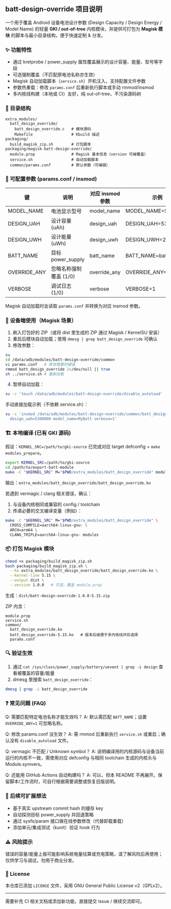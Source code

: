 ## batt-design-override 项目说明

一个用于覆盖 Android 设备电池设计参数 (Design Capacity / Design Energy / Model Name) 的轻量 **GKI / out-of-tree** 内核模块，并提供可打包为 **Magisk 模块** 的脚本与最小目录结构，便于快速定制 & 分发。

### ✨ 功能特性
- 通过 kretprobe / power_supply 属性覆盖展示的设计容量、能量、型号等字段
- 可选强制覆盖（不匹配原电池名称亦生效）
- Magisk 自动加载脚本（`service.sh`）开机注入，支持配置文件参数
- 参数热重载：修改 `params.conf` 后重新执行脚本或手动 rmmod/insmod
- 多内核线构建（本地或 CI）友好，纯 out-of-tree，不污染源码树

### 📂 目录结构
```
extra_modules/
  batt_design_override/
    batt_design_override.c   # 模块源码
    Makefile                 # Kbuild 描述
packaging/
  build_magisk_zip.sh        # 打包脚本
packaging/magisk-batt-design-override/
  module.prop                # Magisk 基本信息（version 可被覆盖）
  service.sh                 # 自动加载脚本
  common/params.conf         # 默认参数（可编辑）
```

### 🔧 可配置参数 (params.conf / insmod)
| 键 | 说明 | 对应 insmod 参数 | 示例 |
|----|------|------------------|------|
| MODEL_NAME | 电池显示型号 | model_name | MODEL_NAME=SuperCell |
| DESIGN_UAH | 设计容量 (uAh) | design_uah | DESIGN_UAH=5300000 |
| DESIGN_UWH | 设计能量 (uWh) | design_uwh | DESIGN_UWH=20000000 |
| BATT_NAME  | 目标 power_supply | batt_name | BATT_NAME=battery |
| OVERRIDE_ANY | 忽略名称强制覆盖 (1/0) | override_any | OVERRIDE_ANY=1 |
| VERBOSE | 调试日志 (1/0) | verbose | VERBOSE=1 |

Magisk 自动加载时会读取 `params.conf` 并转换为对应 insmod 参数。

### 🚀 设备端使用（Magisk 场景）
1. 刷入打包好的 ZIP（或将 dist 里生成的 ZIP 通过 Magisk / KernelSU 安装）
2. 重启后模块自动加载；使用 `dmesg | grep batt_design_override` 可确认
3. 修改参数：
```bash
su
cd /data/adb/modules/batt-design-override/common
vi params.conf   # 修改需要的键值
rmmod batt_design_override 2>/dev/null || true
sh ../service.sh # 重新加载
```
4. 暂停自动加载：
```bash
su -c 'touch /data/adb/modules/batt-design-override/disable_autoload'
```

手动直接加载示例（不依赖 service.sh）：
```bash
su -c 'insmod /data/adb/modules/batt-design-override/common/batt_design_override.ko \
  design_uah=5300000 model_name=MyBatt verbose=1'
```

### 🏗️ 本地编译 (已有 GKI 源码)
假设：`KERNEL_SRC=/path/to/gki-source` 已完成对应 target defconfig + `make modules_prepare`。
```bash
export KERNEL_SRC=/path/to/gki-source
cd /path/to/export-batt-module
make -C "$KERNEL_SRC" M="$PWD/extra_modules/batt_design_override" modules
```
输出：`extra_modules/batt_design_override/batt_design_override.ko`

若遇到 vermagic / clang 相关错误，确认：
1. 与设备内核相同或兼容的 config / toolchain
2. 传递必要的交叉编译变量（例如）：
```bash
make -C "$KERNEL_SRC" M="$PWD/extra_modules/batt_design_override" \
  CROSS_COMPILE=aarch64-linux-gnu- \
  ARCH=arm64 \
  CLANG_TRIPLE=aarch64-linux-gnu- modules
```

### 📦 打包 Magisk 模块
```bash
chmod +x packaging/build_magisk_zip.sh
bash packaging/build_magisk_zip.sh \
  --ko extra_modules/batt_design_override/batt_design_override.ko \
  --kernel-line 5.15 \
  --output dist \
  --version 1.0.0   # 可选，覆盖 module.prop
```
生成：`dist/batt-design-override-1.0.0-5.15.zip`

ZIP 内含：
```
module.prop
service.sh
common/
  batt_design_override.ko
  batt_design_override-5.15.ko   # 版本后缀便于多内核线共存选择
  params.conf
```

### 🔍 验证生效
1. 通过 `cat /sys/class/power_supply/battery/uevent | grep -i design` 查看被覆盖的容量/能量
2. dmesg 里搜索 `batt_design_override`：
```bash
dmesg | grep -i batt_design_override
```

### ❓ 常见问题 (FAQ)
Q: 需要匹配特定电池名称才能生效吗？
A: 默认需匹配 `BATT_NAME`；设置 `OVERRIDE_ANY=1` 可忽略名称。

Q: 修改 params.conf 没生效？
A: 需 rmmod 后重新执行 `service.sh` 或重启；确认没有 `disable_autoload` 文件。

Q: vermagic 不匹配 / Unknown symbol？
A: 说明编译用的内核源码与设备当前运行的内核不一致，需使用对应 defconfig 与相同 toolchain 生成的内核头与 Module.symvers。

Q: 还能用 GitHub Actions 自动构建吗？
A: 可以，但本 README 不再展开。保留脚本/工作流时，可自行根据需要调整或恢复旧版说明。

### 🧩 后续可扩展想法
- 基于真实 upstream commit hash 的缓存 key
- 自动探测目标 power_supply 并回退策略
- 通过 sysfs/param 接口做在线参数修改（代替卸载重载）
- 添加单元/集成测试（kunit）验证 hook 行为

### ⚠️ 风险提示
错误的容量/能量上报可能影响系统电量估算或充电策略，请了解风险后再使用；仅供学习与调试，勿用于商业分发。

### 📜 License
本仓库已添加 `LICENSE` 文件，采用 GNU General Public License v2（GPLv2）。

---
需要补充 CI 相关文档或添加新功能，直接提交 issue / 继续交流即可。
